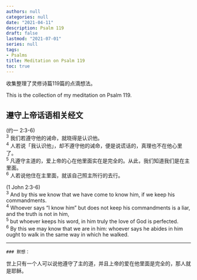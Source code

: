 ```yaml
---
authors: null
categories: null
date: "2021-04-11"
description: Psalm 119
draft: false
lastmod: "2021-07-01"
series: null
tags: 
- Psalms
title: Meditation on Psalm 119
toc: true
---
```


收集整理了灵修诗篇119篇的点滴想法。  

This is the collection of my meditation on Psalm 119.


## 遵守上帝话语相关经文  
(约一 2:3-6)  
<sup>3</sup> 我们若遵守他的诫命，就晓得是认识他。  
<sup>4</sup> 人若说「我认识他」，却不遵守他的诫命，便是说谎话的，真理也不在他心里了。   
<sup>5</sup> 凡遵守主道的，爱上帝的心在他里面实在是完全的。从此，我们知道我们是在主里面。   
<sup>6</sup> 人若说他住在主里面，就该自己照主所行的去行。  

(1 John 2:3-6)   
<sup>3</sup> And by this we know that we have come to know him, if we keep his commandments.   
<sup>4</sup> Whoever says “I know him” but does not keep his commandments is a liar, and the truth is not in him,   
<sup>5</sup> but whoever keeps his word, in him truly the love of God is perfected.   
<sup>6</sup> By this we may know that we are in him: whoever says he abides in him ought to walk in the same way in which he walked.   

___
    ### 默想：  
世上只有一个人可以说他遵守了主的道，并且上帝的爱在他里面是完全的，那人就是耶稣。  
